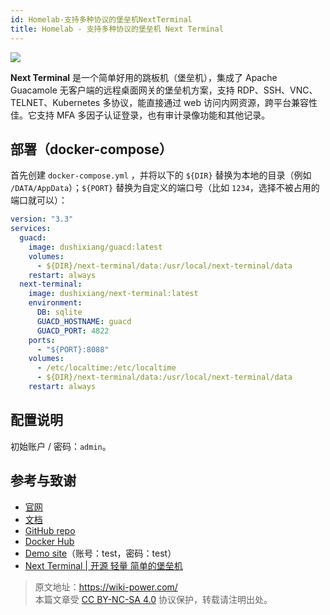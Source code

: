 ```yaml
---
id: Homelab-支持多种协议的堡垒机NextTerminal
title: Homelab - 支持多种协议的堡垒机 Next Terminal
---
```


![](https://wiki-media-1253965369.cos.ap-guangzhou.myqcloud.com/img/20230312001443.png)

**Next Terminal** 是一个简单好用的跳板机（堡垒机），集成了 Apache Guacamole 无客户端的远程桌面网关的堡垒机方案，支持 RDP、SSH、VNC、TELNET、Kubernetes 多协议，能直接通过 web 访问内网资源，跨平台兼容性佳。它支持 MFA 多因子认证登录，也有审计录像功能和其他记录。

## 部署（docker-compose）

首先创建 `docker-compose.yml` ，并将以下的 `${DIR}` 替换为本地的目录（例如 `/DATA/AppData`）；`${PORT}` 替换为自定义的端口号（比如 `1234`，选择不被占用的端口就可以）：

```yml title="docker-compose.yml"
version: "3.3"
services:
  guacd:
    image: dushixiang/guacd:latest
    volumes:
      - ${DIR}/next-terminal/data:/usr/local/next-terminal/data
    restart: always
  next-terminal:
    image: dushixiang/next-terminal:latest
    environment:
      DB: sqlite
      GUACD_HOSTNAME: guacd
      GUACD_PORT: 4822
    ports:
      - "${PORT}:8088"
    volumes:
      - /etc/localtime:/etc/localtime
      - ${DIR}/next-terminal/data:/usr/local/next-terminal/data
    restart: always
```

## 配置说明

初始账户 / 密码：`admin`。

## 参考与致谢

- [官网](https://next-terminal.typesafe.cn/)
- [文档](https://next-terminal.typesafe.cn/docs/install/docker-install.html)
- [GitHub repo](https://github.com/dushixiang/next-terminal)
- [Docker Hub](https://hub.docker.com/r/dushixiang/next-terminal)
- [Demo site](https://next.typesafe.cn/)（账号：test，密码：test）
- [Next Terminal | 开源 轻量 简单的堡垒机](https://blog.samliu.tech/2022/07/22/next-terminal-%E5%BC%80%E6%BA%90-%E8%BD%BB%E9%87%8F-%E7%AE%80%E5%8D%95%E7%9A%84%E5%A0%A1%E5%9E%92%E6%9C%BA/?utm_source=rss&utm_medium=rss&utm_campaign=next-terminal-%25e5%25bc%2580%25e6%25ba%2590-%25e8%25bd%25bb%25e9%2587%258f-%25e7%25ae%2580%25e5%258d%2595%25e7%259a%2584%25e5%25a0%25a1%25e5%259e%2592%25e6%259c%25ba)

> 原文地址：<https://wiki-power.com/>  
> 本篇文章受 [CC BY-NC-SA 4.0](https://creativecommons.org/licenses/by/4.0/deed.zh) 协议保护，转载请注明出处。
